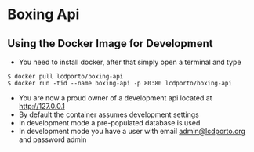 # Boxing Api #

## Using the Docker Image for Development ##

* You need to install docker, after that simply open a terminal and type

```
$ docker pull lcdporto/boxing-api
$ docker run -tid --name boxing-api -p 80:80 lcdporto/boxing-api
```

* You are now a proud owner of a development api located at http://127.0.0.1
* By default the container assumes development settings
* In development mode a pre-populated database is used
* In development mode you have a user with email admin@lcdporto.org and password admin
